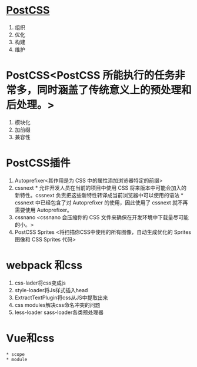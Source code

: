 # [PostCSS](https://github.com/postcss/postcss#usage)
1. 组织
2. 优化
3. 构建
4. 维护

# PostCSS<PostCSS 所能执行的任务非常多，同时涵盖了传统意义上的预处理和后处理。>
  1. 模块化
  2. 加前缀
  3. 兼容性
# PostCSS插件
  1. Autoprefixer<其作用是为 CSS 中的属性添加浏览器特定的前缀>
  2.  cssnext 
     * 允许开发人员在当前的项目中使用 CSS 将来版本中可能会加入的新特性。cssnext 负责把这些新特性转译成当前浏览器中可以使用的语法
     * cssnext 中已经包含了对 Autoprefixer 的使用，因此使用了 cssnext 就不再需要使用 Autoprefixer。
   3. cssnano <cssnano 会压缩你的 CSS 文件来确保在开发环境中下载量尽可能的小。> 
   4. PostCSS Sprites <将扫描你CSS中使用的所有图像，自动生成优化的 Sprites 图像和 CSS Sprites 代码>

   # webpack 和css
   1. css-lader将css变成js
   2. style-loader将Js样式插入head
   3. ExtractTextPlugin将css从JS中提取出来
   4. css modules解决css命名冲突的问题
   5. less-loader sass-loader各类预处理器

   # Vue和css
    * scope
    * module